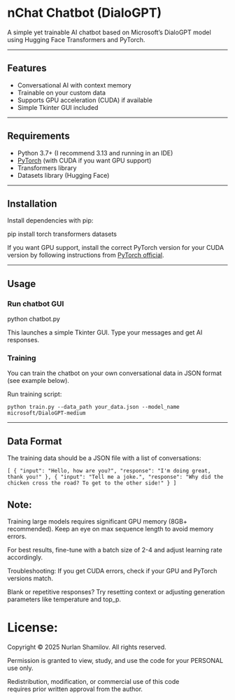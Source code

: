 # nChat Chatbot (DialoGPT)

A simple yet trainable AI chatbot based on Microsoft’s DialoGPT model using Hugging Face Transformers and PyTorch.

---

## Features

- Conversational AI with context memory  
- Trainable on your custom data  
- Supports GPU acceleration (CUDA) if available  
- Simple Tkinter GUI included  

---

## Requirements

- Python 3.7+  (I recommend 3.13 and running in an IDE)
- [PyTorch](https://pytorch.org/get-started/locally/) (with CUDA if you want GPU support)  
- Transformers library  
- Datasets library (Hugging Face)  

---

## Installation

Install dependencies with pip:

pip install torch transformers datasets


If you want GPU support, install the correct PyTorch version for your CUDA version by following instructions from [PyTorch official](https://pytorch.org/get-started/locally/).

---

## Usage

### Run chatbot GUI

python chatbot.py



This launches a simple Tkinter GUI. Type your messages and get AI responses.

### Training

You can train the chatbot on your own conversational data in JSON format (see example below).

Run training script:

`python train.py --data_path your_data.json --model_name microsoft/DialoGPT-medium`


---

## Data Format

The training data should be a JSON file with a list of conversations:

`[
  {
    "input": "Hello, how are you?",
    "response": "I'm doing great, thank you!"
  },
  {
    "input": "Tell me a joke.",
    "response": "Why did the chicken cross the road? To get to the other side!"
  }
]
`

## Note:
Training large models requires significant GPU memory (8GB+ recommended).
Keep an eye on max sequence length to avoid memory errors.

For best results, fine-tune with a batch size of 2-4 and adjust learning rate accordingly.

Troubleshooting:
If you get CUDA errors, check if your GPU and PyTorch versions match.

Blank or repetitive responses? Try resetting context or adjusting generation parameters like temperature and top_p.




# License:

Copyright © 2025 Nurlan Shamilov. All rights reserved.

Permission is granted to view, study, and use the code for your PERSONAL use only.  

Redistribution, modification, or commercial use of this code  
requires prior written approval from the author.
